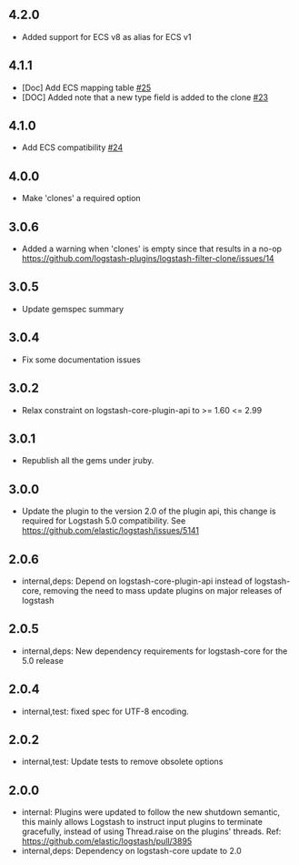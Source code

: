 ## 4.2.0
 - Added support for ECS v8 as alias for ECS v1

## 4.1.1
  - [Doc] Add ECS mapping table [#25](https://github.com/logstash-plugins/logstash-filter-clone/pull/25)
  - [DOC] Added note that a new type field is added to the clone [#23](https://github.com/logstash-plugins/logstash-filter-clone/pull/23)

## 4.1.0
  - Add ECS compatibility [#24](https://github.com/logstash-plugins/logstash-filter-clone/pull/24)

## 4.0.0
  - Make 'clones' a required option

## 3.0.6
  - Added a warning when 'clones' is empty since that results in a no-op https://github.com/logstash-plugins/logstash-filter-clone/issues/14

## 3.0.5
  - Update gemspec summary

## 3.0.4
  - Fix some documentation issues

## 3.0.2
  - Relax constraint on logstash-core-plugin-api to >= 1.60 <= 2.99

## 3.0.1
  - Republish all the gems under jruby.
## 3.0.0
  - Update the plugin to the version 2.0 of the plugin api, this change is required for Logstash 5.0 compatibility. See https://github.com/elastic/logstash/issues/5141
## 2.0.6
 - internal,deps: Depend on logstash-core-plugin-api instead of logstash-core, removing the need to mass update plugins on major releases of logstash

## 2.0.5
 - internal,deps: New dependency requirements for logstash-core for the 5.0 release

## 2.0.4
 - internal,test: fixed spec for UTF-8 encoding.

## 2.0.2
 - internal,test: Update tests to remove obsolete options

## 2.0.0
 - internal: Plugins were updated to follow the new shutdown semantic, this mainly allows Logstash to instruct input plugins to terminate gracefully,
   instead of using Thread.raise on the plugins' threads. Ref: https://github.com/elastic/logstash/pull/3895
 - internal,deps: Dependency on logstash-core update to 2.0

